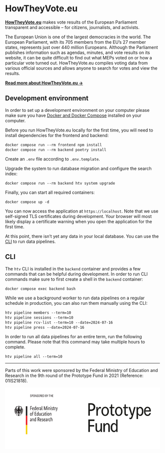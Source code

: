 # HowTheyVote.eu

**[HowTheyVote.eu](https://howtheyvote.eu)** makes vote results of the European Parliament transparent and accessible – for citizens, journalists, and activists.

The European Union is one of the largest democracies in the world. The European Parliament, with its 705 members from the EU’s 27 member states, represents just over 440 million Europeans. Although the Parliament publishes information such as agendas, minutes, and vote results on its website, it can be quite difficult to find out what MEPs voted on or how a particular vote turned out. HowTheyVote.eu compiles voting data from various official sources and allows anyone to search for votes and view the results.

**[Read more about HowTheyVote.eu →](https://howtheyvote.eu/about)**

## Development environment

In order to set up a development environment on your computer please make sure you have [Docker and Docker Compose](https://docs.docker.com/engine/install/) installed on your computer.

Before you run HowTheyVote.eu locally for the first time, you will need to install dependencies for the frontend and backend:

```
docker compose run --rm frontend npm install
docker compose run --rm backend poetry install
```

Create an `.env` file according to `.env.template`.

Upgrade the system to run database migration and configure the search index:

```
docker compose run --rm backend htv system upgrade
```

Finally, you can start all required containers:

```
docker compose up -d
```

You can now access the application at `https://localhost`. Note that we use self-signed TLS certificates during development. Your browser will most likely display a certificate warning when you open the application for the first time.

At this point, there isn’t yet any data in your local database. You can use the [CLI](#cli) to run data pipelines.

## CLI

The `htv` CLI is installed in the `backend` container and provides a few commands that can be helpful during development. In order to run CLI commands make sure to first create a shell in the `backend` container:

```
docker compose exec backend bash
```

While we use a background worker to run data pipelines on a regular schedule in production, you can also run them manually using the CLI:

```
htv pipeline members --term=10
htv pipeline sessions --term=10
htv pipeline rcv-list --term=10 --date=2024-07-16
htv pipeline press --date=2024-07-16
```

In order to run all data pipelines for an entire term, run the following command. Please note that this command may take multiple hours to complete.

```
htv pipeline all --term=10
```

---

Parts of this work were sponsored by the Federal Ministry of Education and Research in the 9th round of the Prototype Fund in 2021 (Reference: 01IS21818).

<img src="./docs/logo-bmbf-ptf.png" alt="Logo of the Federal Ministry of Education and Research of Germany and the Prototype Fund side by side" height="200" />
